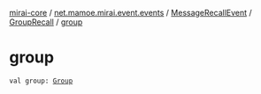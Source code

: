 [mirai-core](../../../index.md) / [net.mamoe.mirai.event.events](../../index.md) / [MessageRecallEvent](../index.md) / [GroupRecall](index.md) / [group](./group.md)

# group

`val group: `[`Group`](../../../net.mamoe.mirai.contact/-group/index.md)